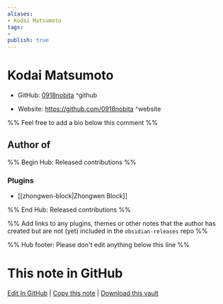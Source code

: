 ```yaml
---
aliases:
- Kodai Matsumoto
tags:
- 
publish: true
---
```


# Kodai Matsumoto

- GitHub: [0918nobita](https://github.com/0918nobita/) ^github
<!-- - Discord: `@` ^discord-->
- Website: <https://github.com/0918nobita> ^website
<!-- - [[Publish sites|Publish site]]: <https://> ^publish-->

%% Feel free to add a bio below this comment %%


## Author of

%% Begin Hub: Released contributions %%
### Plugins
- [[zhongwen-block|Zhongwen Block]]

%% End Hub: Released contributions %%

%% Add links to any plugins, themes or other notes that the author has created but are not (yet) included in the `obsidian-releases` repo %%

<!--
### Unlisted plugins
-->

<!--
### Others
-->

<!--
## Sponsor this author
-->

<!-- - [[GitHub sponsors]]: [Sponsor @0918nobita on GitHub Sponsors](https://github.com/sponsors/0918nobita) ^github-sponsor-->
<!-- - [[Buy me a coffee]]: <https://> ^buy-me-a-coffee-->
<!-- - [[PayPal]]: <https://> ^paypal-->
<!-- - [[Patreon]]: <https://> ^patreon-->

<!--
## Follow this author
-->

<!-- - [[YouTube Channels|On YouTube]]: <https://> ^youtube-->
<!-- - Twitter: <https://> ^twitter-->
<!-- - ... -->

%% Hub footer: Please don't edit anything below this line %%

# This note in GitHub

<span class="git-footer">[Edit In GitHub](https://github.dev/obsidian-community/obsidian-hub/blob/main/01%20-%20Community/People/0918nobita.md "git-hub-edit-note") | [Copy this note](https://raw.githubusercontent.com/obsidian-community/obsidian-hub/main/01%20-%20Community/People/0918nobita.md "git-hub-copy-note") | [Download this vault](https://github.com/obsidian-community/obsidian-hub/archive/refs/heads/main.zip "git-hub-download-vault") </span>
